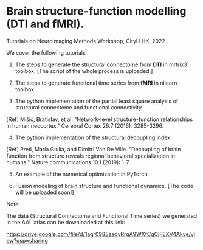 # Brain structure-function modelling (DTI and fMRI).
Tutorials on Neuroimaging Methods Workshop, CityU HK, 2022 

We cover the following tutorials:

1. The steps to generate the structural connectome from **DTI** in mrtrix3 toolbox. [The script of the whole process is uploaded.]

2. The steps to generate functional time series from **fMRI** in nilearn toolbox.

3. The python implementation of the partial least square analysis of structural connectome and functional connectivity. 

[Ref] Mišić, Bratislav, et al. "Network-level structure-function relationships in human neocortex." Cerebral Cortex 26.7 (2016): 3285-3296.

4. The python implementation of the structural decoupling index. 

[Ref] Preti, Maria Giulia, and Dimitri Van De Ville. "Decoupling of brain function from structure reveals regional behavioral specialization in humans." Nature communications 10.1 (2019): 1-7.

5. An example of the numerical optimization in PyTorch

6. Fusion modeling of brain structure and functional dynamics. [The code will be uploaded soon!]

Note: 

The data (Structural Connectome and Functional Time series) we generated in the AAL atlas can be downloaded at this link:

https://drive.google.com/file/d/1agr098EzagyRrqA9WXfCqCjFEXV4Akve/view?usp=sharing
